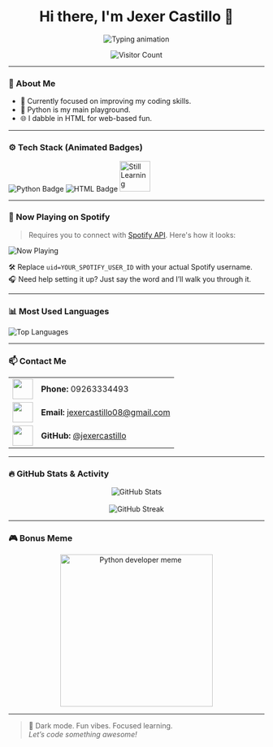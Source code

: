 <!-- Profile README for Jexer Castillo -->

<h1 align="center">Hi there, I'm Jexer Castillo 👋</h1>

<p align="center">
  <img src="https://readme-typing-svg.herokuapp.com?font=Fira+Code&size=22&pause=1000&color=00FFDD&center=true&vCenter=true&width=435&lines=Never+rest+at+the+middle.;Student+%7C+Learning+Python+%26+HTML;Let's+code+something+awesome!" alt="Typing animation" />
</p>

<p align="center">
  <img src="https://komarev.com/ghpvc/?username=jexercastillo&label=Visitors&color=0e75b6&style=flat" alt="Visitor Count" />
</p>

---

### 🧠 About Me

- 🔭 Currently focused on improving my coding skills.
- 🐍 Python is my main playground.
- 🌐 I dabble in HTML for web-based fun.

---

### ⚙️ Tech Stack (Animated Badges)

<p align="left">
  <img src="https://img.shields.io/badge/Python-FFD43B?style=for-the-badge&logo=python&logoColor=blue" alt="Python Badge" />
  <img src="https://img.shields.io/badge/HTML5-E34F26?style=for-the-badge&logo=html5&logoColor=white" alt="HTML Badge" />
  <img src="https://media.giphy.com/media/XAxylRMCdpbEWUAvr8/giphy.gif" width="60" title="Still Learning" />
</p>

---

### 🎵 Now Playing on Spotify

> Requires you to connect with [Spotify API](https://github.com/kittinan/spotify-github-profile). Here's how it looks:

<p align="left">
  <img src="https://spotify-github-profile.vercel.app/api/view?uid=31zp7h7dqvkgj6acrcf2xwrz6txm&cover_image=true&theme=novatorem&show_offline=false&background_color=121212&interchange=true&bar_color=53b14f&bar_color_cover=false" alt="Now Playing" />
</p>

🛠️ Replace `uid=YOUR_SPOTIFY_USER_ID` with your actual Spotify username.  
🎧 Need help setting it up? Just say the word and I’ll walk you through it.

---

### 📊 Most Used Languages

<p align="left">
  <img src="https://github-readme-stats.vercel.app/api/top-langs/?username=jexercastillo&layout=compact&theme=dark&hide_border=true" alt="Top Languages" />
</p>

---

### 📫 Contact Me

<table>
  <tr>
    <td><img src="https://media.giphy.com/media/26u4cq5z4a5WwdkVW/giphy.gif" width="40"></td>
    <td><strong>Phone:</strong> 09263334493</td>
  </tr>
  <tr>
    <td><img src="https://media.giphy.com/media/3o7aD2saalBwwftBIY/giphy.gif" width="40"></td>
    <td><strong>Email:</strong> <a href="mailto:jexercastillo08@gmail.com">jexercastillo08@gmail.com</a></td>
  </tr>
  <tr>
    <td><img src="https://media.giphy.com/media/QsV3TP1RnwLfqX9VCE/giphy.gif" width="40"></td>
    <td><strong>GitHub:</strong> <a href="https://github.com/jexercastillo">@jexercastillo</a></td>
  </tr>
</table>

---

### 🔥 GitHub Stats & Activity

<p align="center">
  <img src="https://github-readme-stats.vercel.app/api?username=jexercastillo&show_icons=true&theme=dark&hide_border=true" alt="GitHub Stats" />
  <br><br>
  <img src="https://streak-stats.demolab.com?user=jexercastillo&theme=dark&hide_border=true" alt="GitHub Streak" />
</p>

---

### 🎮 Bonus Meme

<p align="center">
  <img src="https://i.imgflip.com/65efzo.jpg" title="Python developer meme" width="300"/>
</p>

---

> 🖤 Dark mode. Fun vibes. Focused learning.  
> _Let’s code something awesome!_
